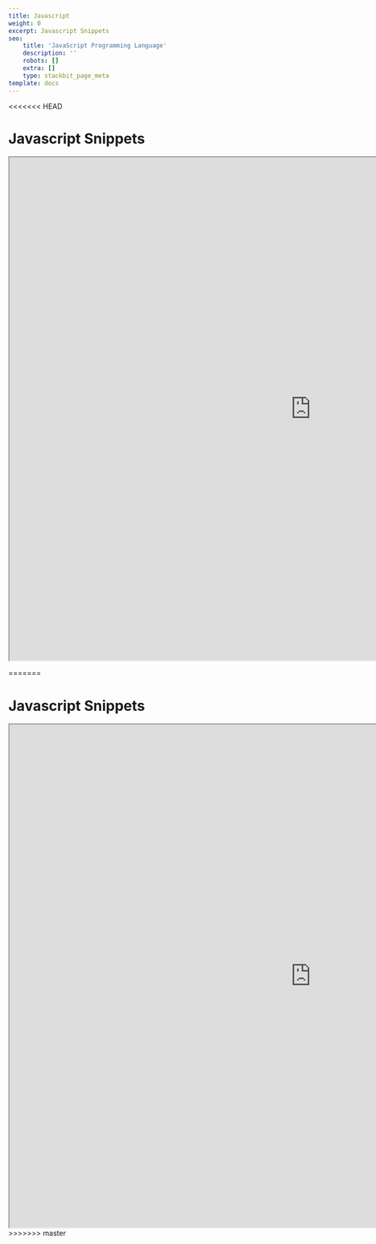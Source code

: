 ```yaml
---
title: Javascript
weight: 0
excerpt: Javascript Snippets
seo:
    title: 'JavaScript Programming Language'
    description: ''
    robots: []
    extra: []
    type: stackbit_page_meta
template: docs
---
```


<<<<<<< HEAD

# Javascript Snippets

<iframe src="https://bgoonz.github.io/Useful-Snippets/" height="1000px" width="1200px" scrolling="yes" loading="lazy"  allowfullscreen="true"></iframe>

=======
# Javascript Snippets

<iframe style="resize:both; overflow:scroll;"  sandbox="allow-scripts"  src="https://bgoonz.github.io/Useful-Snippets/" height="1000px" width="1200px" scrolling="yes" loading="lazy"  allowfullscreen="true">
</iframe>
<br>
>>>>>>> master
